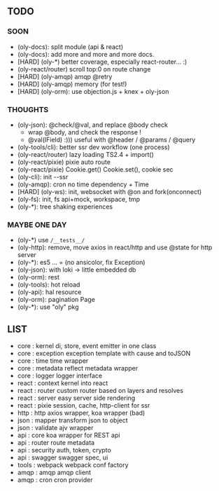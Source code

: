 ## TODO

### SOON

- (oly-docs): split module (api & react)
- (oly-docs): add more and more and more docs.
- [HARD] (oly-*) better coverage, especially react-router... :)
- (oly-react/router) scroll top:0 on route change
- [HARD] (oly-amqp) amqp @retry
- [HARD] (oly-amqp) memory (for test!)
- [HARD] (oly-orm): use objection.js + knex + oly-json
  
### THOUGHTS

- (oly-json): @check/@val, and replace @body check
  - wrap @body, and check the response !
  - @val(IField) :))) useful with @header / @params / @query
- (oly-tools/cli): better ssr dev workflow (one process)
- (oly-react/router) lazy loading TS2.4 + import()
- (oly-react/pixie) pixie auto route
- (oly-react/pixie) Cookie.get() Cookie.set(), cookie sec
- (oly-cli): init --ssr
- (oly-amqp): cron no time dependency + Time
- [HARD] (oly-ws): init, websocket with @on and fork(onconnect)
- (oly-fs): init, fs api+mock, workspace, tmp
- (oly-*): tree shaking experiences

### MAYBE ONE DAY

- (oly-*) use `/__tests__/`
- (oly-http): remove, move axios in react/http and use @state for http server
- (oly-*): es5 ... = (no ansicolor, fix Exception)
- (oly-json): with loki -> little embedded db
- (oly-orm): rest
- (oly-tools): hot reload
- (oly-api): hal resource
- (oly-orm): pagination Page
- (oly-*): use "oly" pkg

## LIST

- core   : kernel         di, store, event emitter in one class
- core   : exception      exception template with cause and toJSON
- core   : time           time wrapper
- core   : metadata       reflect metadata wrapper
- core   : logger         logger interface
- react  : context        kernel into react
- react  : router         custom router based on layers and resolves
- react  : server         easy server side rendering
- react  : pixie          session, cache, http-client for ssr
- http   : http           axios wrapper, koa wrapper (bad)
- json   : mapper         transform json to object
- json   : validate       ajv wrapper
- api    : core           koa wrapper for REST api
- api    : router         route metadata
- api    : security       auth, token, crypto
- api    : swagger        swagger spec, ui
- tools  : webpack        webpack conf factory
- amqp   : amqp           amqp client
- amqp   : cron           cron provider
